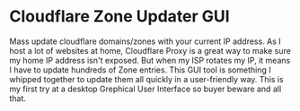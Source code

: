 # Cloudflare Zone Updater GUI
Mass update cloudflare domains/zones with your current IP address. 
As I host a lot of websites at home, Cloudflare Proxy is a great way to 
make sure my home IP address isn't exposed. But when my ISP rotates my IP, 
it means I have to update hundreds of Zone entries. This GUI tool is 
something I whipped together to update them all quickly in a user-friendly 
way. This is my first try at a desktop Grephical User Interface so buyer 
beware and all that. 